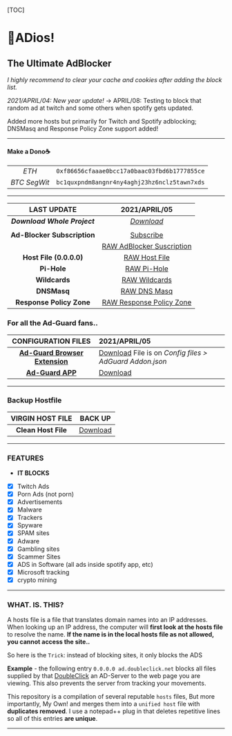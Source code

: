 [TOC]



# **👋ADios!**

## The Ultimate AdBlocker

*I highly recommend to clear your cache and cookies after adding the block list.*

*2021/APRIL/04: New year update!* -> APRIL/08: Testing to block that random ad at twitch and some others when spotify gets updated.

Added more hosts but primarily for Twitch and Spotify adblocking; DNSMasq and Response Policy Zone support added!

------

####  **Make a Dono**☕ 

|       |                                              |
| :---: | :------------------------------------------- |
| *ETH* | `0xf86656cfaaae0bcc17a0baac03fbd6b1777855ce` |
| *BTC SegWit* | `bc1quxpndm8angnr4ny4aghj23hz6nclz5tawn7xds` |

------

|       **LAST UPDATE**        |                        2021/APRIL/05                         |
| :--------------------------: | :----------------------------------------------------------: |
| ***Download Whole Project*** |            *[Download](https://bit.ly/HostBlock)*            |
|                              |                                                              |
| **Ad-Blocker Subscription**  | [Subscribe](https://subscribe.adblockplus.org/?location=https://bit.ly/HostSubscription&title=ADios) |
|                              | [RAW AdBlocker Suscription](https://bit.ly/HostSubscription) |
|   **Host File (0.0.0.0)**    |         [RAW Host File](https://bit.ly/HostBlockRaw)         |
|         **Pi-Hole**          |        [RAW Pi-Hole](https://bit.ly/PiHoleHostBlock)         |
|        **Wildcards**         |        [RAW Wildcards](https://bit.ly/HostWildcards)         |
|         **DNSMasq**          |            [RAW DNS Masq](http://bit.ly/DNSMasq)             |
|   **Response Policy Zone**   | [RAW Response Policy Zone](http://bit.ly/ResponsePolicyZone) |

### **For all the Ad-Guard fans..** 

|                   **CONFIGURATION FILES**                    | 2021/APRIL/05                                                |
| :----------------------------------------------------------: | :----------------------------------------------------------- |
| **[Ad-Guard Browser Extension](https://adguard.com/en/adguard-assistant/overview.html)** | [Download](https://bit.ly/HostBlock)   File is on *Config files > AdGuard Addon.json* |
| **[Ad-Guard APP](https://adguard.com/en/adguard-windows/overview.html)** | [Download](https://bit.ly/AdGuardApp)                        |

------

### **Backup Hostfile**

| **VIRGIN HOST FILE** |                         **BACK UP**                          |
| :------------------: | :----------------------------------------------------------: |
| **Clean Host File**  | [Download](http://winhelp2002.mvps.org/defaultwin7-hosts.zip) |

------

### FEATURES

- **IT BLOCKS**

 -   [x] Twitch Ads
 -   [x] Porn Ads (not porn)
 -   [x] Advertisements
 -   [x] Malware
 -   [x] Trackers
 -   [x] Spyware
 -   [x] SPAM sites
 -   [x] Adware
 -   [x] Gambling sites
 -   [x] Scammer Sites
 -   [x] ADS in Software (all ads inside spotify app, etc)
 -   [x] Microsoft tracking
 -   [x] crypto mining

------

### WHAT. IS. THIS?

A hosts file is a file that translates domain names into an IP addresses.
When looking up an IP address, the computer will **first look at the hosts file** to resolve the name. **If the name is in the local hosts file as not allowed, you cannot access the site..** 

So here is the `Trick`: instead of blocking sites, it only blocks the ADS

**Example** - the following entry `0.0.0.0 ad.doubleclick.net` blocks all files supplied by that [DoubleClick](http://en.wikipedia.org/wiki/Doubleclick "Wikipedia Definition of Doubleclick") an AD-Server to the web page you are viewing. This also prevents the server from tracking your movements.

This repository is a compilation of several reputable `hosts` files, But more importantly, My Own!
and merges them into a `unified host` file with **duplicates removed**. 
I use a notepad++ plug in that deletes repetitive lines so all of this entries **are unique**.

------


